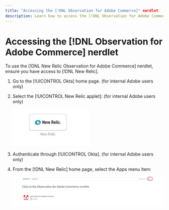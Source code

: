 ```yaml
---
title: "Accessing the [!DNL Observation for Adobe Commerce]" nerdlet
description: Learn how to access the [!DNL Observation for Adobe Commerce] nerdlet.
---
```

# Accessing the [!DNL Observation for Adobe Commerce] nerdlet

To use the [!DNL New Relic Observation for Adobe Commerce] nerdlet, ensure you have access to [!DNL New Relic].

1. Go to the [!UICONTROL Okta] home page. (for internal Adobe users only)
1. Select the [!UICONTROL New Relic applet]: (for internal Adobe users only)

    ![New Relic applet](../../assets/tools/new-relic-applet.jpeg)

1. Authenticate through [!UICONTROL Okta]. (for internal Adobe users only)
1. From the [!DNL New Relic] home page, select the Apps menu item:

    ![New Relic home page](../../assets/tools/new-relic-homepage.jpeg)


